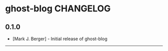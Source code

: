 ghost-blog CHANGELOG
====================

0.1.0
-----
- [Mark J. Berger] - Initial release of ghost-blog

- - -
